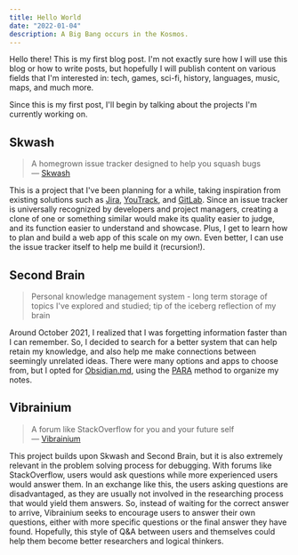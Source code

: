 ```yaml
---
title: Hello World
date: "2022-01-04"
description: A Big Bang occurs in the Kosmos.
---
```


Hello there! This is my first blog post. I'm not exactly sure how I will use this blog or how to write posts, but hopefully I will publish content on various fields that I'm interested in: tech, games, sci-fi, history, languages, music, maps, and much more.

Since this is my first post, I'll begin by talking about the projects I'm currently working on.

## Skwash
> A homegrown issue tracker designed to help you squash bugs\
> &mdash; [Skwash](https://github.com/RickyC0626/skwash)

This is a project that I've been planning for a while, taking inspiration from existing solutions such as [Jira](https://www.atlassian.com/software/jira), [YouTrack](https://youtrack.jetbrains.com/issues/JT), and [GitLab](https://gitlab.com/gitlab-org/gitlab/-/issues). Since an issue tracker is universally recognized by developers and project managers, creating a clone of one or something similar would make its quality easier to judge, and its function easier to understand and showcase. Plus, I get to learn how to plan and build a web app of this scale on my own. Even better, I can use the issue tracker itself to help me build it (recursion!).

## Second Brain
> Personal knowledge management system - long term storage of topics I've explored and studied; tip of the iceberg reflection of my brain

Around October 2021, I realized that I was forgetting information faster than I can remember. So, I decided to search for a better system that can help retain my knowledge, and also help me make connections between seemingly unrelated ideas. There were many options and apps to choose from, but I opted for [Obsidian.md](https://obsidian.md/), using the [PARA](https://fortelabs.co/blog/para/) method to organize my notes.

## Vibrainium
> A forum like StackOverflow for you and your future self\
> &mdash; [Vibrainium](https://github.com/RickyC0626/vibrainium)

This project builds upon Skwash and Second Brain, but it is also extremely relevant in the problem solving process for debugging. With forums like StackOverflow, users would ask questions while more experienced users would answer them. In an exchange like this, the users asking questions are disadvantaged, as they are usually not involved in the researching process that would yield them answers. So, instead of waiting for the correct answer to arrive, Vibrainium seeks to encourage users to answer their own questions, either with more specific questions or the final answer they have found. Hopefully, this style of Q&A between users and themselves could help them become better researchers and logical thinkers.